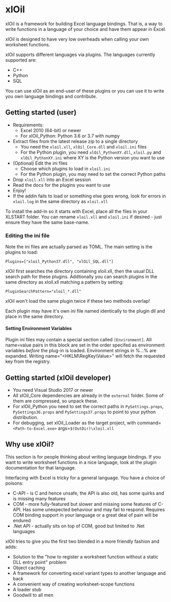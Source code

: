 # xlOil

xlOil is a framework for building Excel language bindings. That is, a way to write functions in a language of your choice and have them appear in Excel.

xlOil is designed to have very low overheads when calling your own worksheet functions.

xlOil supports different languages via plugins. The languages currently supported are:

- C++
- Python
- SQL

You can use xlOil as an end-user of these plugins or you can use it to write you own language bindings and contribute.

## Getting started (user)

- Requirements:
  - Excel 2010 (64-bit) or newer
  - For xlOil_Python: Python 3.6 or 3.7 with numpy
- Extract files from the latest release zip to a single directory
  - You need the `xloil.xll`, `xlOil_Core.dll` and `xloil.ini` files
  - For the Python plugin, you need `xlOil_PythonXY.dll`, `xloil.py` and `xlOil_PythonXY.ini` where XY is the Python version you want to use
- (Optional) Edit the ini files
  - Choose which plugins to load in `xloil.ini`
  - For the Python plugin, you may need to set the correct Python paths
- Drop `xloil.xll` into an Excel session
- Read the docs for the plugins you want to use
- Enjoy!
- If the addin fails to load or something else goes wrong, look for errors in `xloil.log` in the same directory as `xloil.xll`

To install the add-in so it starts with Excel, place all the files in your XLSTART folder.  You can rename `xloil.xll` and `xloil.ini` if desired - just ensure they have the same base-name.

### Editing the ini file

Note the ini files are actually parsed as TOML. The main setting is the plugins to load:

    Plugins=["xloil_Python37.dll", "xlOil_SQL.dll"]

xlOil first searches the directory containing xloil.xll, then the usual DLL search path for these plugins. Addtionally you can search plugins in the same directory as xloil.xll matching a pattern by setting:

    PluginSearchPattern="xloil_*.dll"

xlOil won't load the same plugin twice if these two methods overlap! 

Each plugin may have it's own ini file named identically to the plugin dll and place in the same directory. 

#### Setting Environment Variables

Plugin ini files may contain a special section called `[Environment]`.  All name=value pairs in this block are set in the order specifed as environment variables *before* the plug-in is loaded. Environment strings in %...% are expanded.  Writing name="<HKLM\RegKey\Value>" will fetch the requested key from the registry.

## Getting started (xlOil developer)

- You need Visual Studio 2017 or newer
- All xlOil_Core dependencies are already in the `external` folder.  Some of them are compressed, so unpack these.
- For xlOil_Python you need to set the correct paths in `PySettings.props`, `PySettings36.props` and `PySettings37.props` to point to your python distribution.
- For debugging, set xlOil_Loader as the target project, with command=`<Path-to-Excel.exe>` args=`$(OutDir)\xloil.xll`

## Why use xlOil?

This section is for people thinking about writing language bindings. If you want to write worksheet functions in a nice language, look at the plugin documentation for that language.

Interfacing with Excel is tricky for a general language. You have a choice of poisons:

- C-API - is C and hence unsafe, the API is also old, has some quirks and is missing many features
- COM - more fully-featured but slower and missing some features of C-API. Has some unexpected behaviour and may fail to respond. Requires COM binding support in your language or a great deal of pain will be endured
- .Net API - actually sits on top of COM, good but limited to .Net languages

xlOil tries to give you the first two blended in a more friendly fashion and adds:

- Solution to the "how to register a worksheet function without a static DLL entry point" problem
- Object caching
- A framework for converting excel variant types to another language and back
- A convenient way of creating worksheet-scope functions
- A loader stub
- Goodwill to all men
